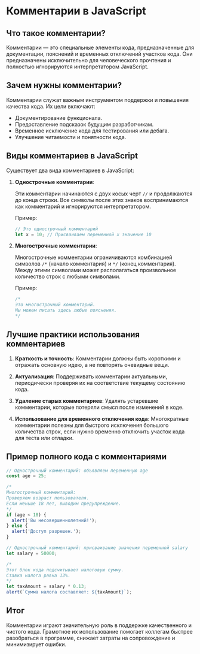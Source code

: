 # Комментарии в JavaScript

## Что такое комментарии?

Комментарии — это специальные элементы кода, предназначенные для документации, пояснений и временных отключений участков кода. Они предназначены исключительно для человеческого прочтения и полностью игнорируются интерпретатором JavaScript.

## Зачем нужны комментарии?

Комментарии служат важным инструментом поддержки и повышения качества кода. Их цели включают:

- Документирование функционала.
- Предоставление подсказок будущим разработчикам.
- Временное исключение кода для тестирования или дебага.
- Улучшение читаемости и понятности кода.

## Виды комментариев в JavaScript

Существует два вида комментариев в JavaScript:

1. **Однострочные комментарии**:

   Эти комментарии начинаются с двух косых черт `//` и продолжаются до конца строки. Все символы после этих знаков воспринимаются как комментарий и игнорируются интерпретатором.

   Пример:

   ```javascript
   // Это однострочный комментарий
   let x = 10; // Присваиваем переменной x значение 10
   ```

2. **Многострочные комментарии**:

   Многострочные комментарии ограничиваются комбинацией символов `/*` (начало комментария) и `*/` (конец комментария). Между этими символами может располагаться произвольное количество строк с любыми символами.

   Пример:

   ```javascript
   /*
   Это многострочный комментарий.
   Мы можем писать здесь любые пояснения.
   */
   ```

## Лучшие практики использования комментариев

1. **Краткость и точность**:
   Комментарии должны быть короткими и отражать основную идею, а не повторять очевидные вещи.

2. **Актуализация**:
   Поддерживать комментарии актуальными, периодически проверяя их на соответствие текущему состоянию кода.

3. **Удаление старых комментариев**:
   Удалять устаревшие комментарии, которые потеряли смысл после изменений в коде.

4. **Использование для временного отключения кода**:
   Многократные комментарии полезны для быстрого исключения большого количества строк, если нужно временно отключить участок кода для теста или отладки.

## Пример полного кода с комментариями

```javascript
// Однострочный комментарий: объявляем переменную age
const age = 25;

/*
Многострочный комментарий:
Проверяем возраст пользователя.
Если меньше 18 лет, выводим предупреждение.
*/
if (age < 18) {
  alert('Вы несовершеннолетний!');
} else {
  alert('Доступ разрешен.');
}

// Однострочный комментарий: присваивание значения переменной salary
let salary = 50000;

/*
Этот блок кода подсчитывает налоговую сумму.
Ставка налога равна 13%.
*/
let taxAmount = salary * 0.13;
alert(`Сумма налога составляет: ${taxAmount}`);
```

## Итог

Комментарии играют значительную роль в поддержке качественного и чистого кода. Грамотное их использование помогает коллегам быстрее разобраться в программе, снижает затраты на сопровождение и минимизирует ошибки.